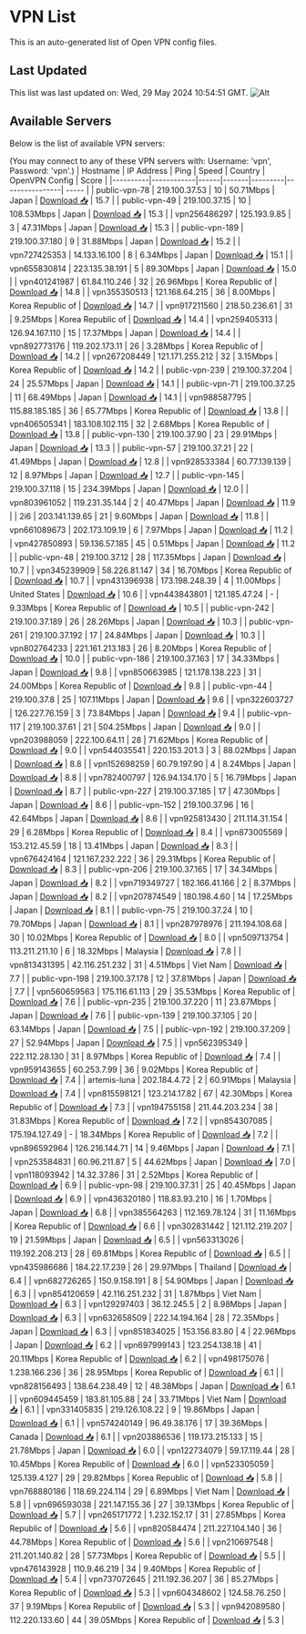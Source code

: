 # VPN List

This is an auto-generated list of Open VPN config files.

## Last Updated

This list was last updated on: Wed, 29 May 2024 10:54:51 GMT.
![Alt](https://repobeats.axiom.co/api/embed/186b98318ef1479477931607c1ad7d823f12451f.svg "Repobeats analytics image")

## Available Servers

Below is the list of available VPN servers:

(You may connect to any of these VPN servers with: Username: 'vpn', Password: 'vpn'.)
| Hostname | IP Address | Ping | Speed | Country | OpenVPN Config | Score |
|----------|------------|------|-------|---------|----------------| ----- |
| public-vpn-78 | 219.100.37.53 | 10 | 50.71Mbps | Japan | [Download 📥](./configs/server_0_JP.ovpn) | 15.7 |
| public-vpn-49 | 219.100.37.15 | 10 | 108.53Mbps | Japan | [Download 📥](./configs/server_1_JP.ovpn) | 15.3 |
| vpn256486297 | 125.193.9.85 | 3 | 47.31Mbps | Japan | [Download 📥](./configs/server_2_JP.ovpn) | 15.3 |
| public-vpn-189 | 219.100.37.180 | 9 | 31.88Mbps | Japan | [Download 📥](./configs/server_3_JP.ovpn) | 15.2 |
| vpn727425353 | 14.133.16.100 | 8 | 6.34Mbps | Japan | [Download 📥](./configs/server_4_JP.ovpn) | 15.1 |
| vpn655830814 | 223.135.38.191 | 5 | 89.30Mbps | Japan | [Download 📥](./configs/server_5_JP.ovpn) | 15.0 |
| vpn401241987 | 61.84.110.246 | 32 | 26.96Mbps | Korea Republic of | [Download 📥](./configs/server_6_KR.ovpn) | 14.8 |
| vpn355350513 | 121.168.64.215 | 36 | 8.00Mbps | Korea Republic of | [Download 📥](./configs/server_7_KR.ovpn) | 14.7 |
| vpn917211560 | 218.50.236.61 | 31 | 9.25Mbps | Korea Republic of | [Download 📥](./configs/server_8_KR.ovpn) | 14.4 |
| vpn259405313 | 126.94.167.110 | 15 | 17.37Mbps | Japan | [Download 📥](./configs/server_9_JP.ovpn) | 14.4 |
| vpn892773176 | 119.202.173.11 | 26 | 3.28Mbps | Korea Republic of | [Download 📥](./configs/server_10_KR.ovpn) | 14.2 |
| vpn267208449 | 121.171.255.212 | 32 | 3.15Mbps | Korea Republic of | [Download 📥](./configs/server_11_KR.ovpn) | 14.2 |
| public-vpn-239 | 219.100.37.204 | 24 | 25.57Mbps | Japan | [Download 📥](./configs/server_12_JP.ovpn) | 14.1 |
| public-vpn-71 | 219.100.37.25 | 11 | 68.49Mbps | Japan | [Download 📥](./configs/server_13_JP.ovpn) | 14.1 |
| vpn988587795 | 115.88.185.185 | 36 | 65.77Mbps | Korea Republic of | [Download 📥](./configs/server_14_KR.ovpn) | 13.8 |
| vpn406505341 | 183.108.102.115 | 32 | 2.68Mbps | Korea Republic of | [Download 📥](./configs/server_15_KR.ovpn) | 13.8 |
| public-vpn-130 | 219.100.37.90 | 23 | 29.91Mbps | Japan | [Download 📥](./configs/server_16_JP.ovpn) | 13.3 |
| public-vpn-57 | 219.100.37.21 | 22 | 41.49Mbps | Japan | [Download 📥](./configs/server_17_JP.ovpn) | 12.8 |
| vpn928533384 | 60.77.139.139 | 12 | 8.97Mbps | Japan | [Download 📥](./configs/server_18_JP.ovpn) | 12.7 |
| public-vpn-145 | 219.100.37.118 | 15 | 234.39Mbps | Japan | [Download 📥](./configs/server_19_JP.ovpn) | 12.0 |
| vpn803961052 | 119.231.35.144 | 2 | 40.47Mbps | Japan | [Download 📥](./configs/server_20_JP.ovpn) | 11.9 |
| 2i6 | 203.141.139.65 | 21 | 9.60Mbps | Japan | [Download 📥](./configs/server_21_JP.ovpn) | 11.8 |
| vpn661089673 | 202.173.109.19 | 6 | 7.97Mbps | Japan | [Download 📥](./configs/server_22_JP.ovpn) | 11.2 |
| vpn427850893 | 59.136.57.185 | 45 | 0.51Mbps | Japan | [Download 📥](./configs/server_23_JP.ovpn) | 11.2 |
| public-vpn-48 | 219.100.37.12 | 28 | 117.35Mbps | Japan | [Download 📥](./configs/server_24_JP.ovpn) | 10.7 |
| vpn345239909 | 58.226.81.147 | 34 | 16.70Mbps | Korea Republic of | [Download 📥](./configs/server_25_KR.ovpn) | 10.7 |
| vpn431396938 | 173.198.248.39 | 4 | 11.00Mbps | United States | [Download 📥](./configs/server_26_US.ovpn) | 10.6 |
| vpn443843801 | 121.185.47.24 | - | 9.33Mbps | Korea Republic of | [Download 📥](./configs/server_27_KR.ovpn) | 10.5 |
| public-vpn-242 | 219.100.37.189 | 26 | 28.26Mbps | Japan | [Download 📥](./configs/server_28_JP.ovpn) | 10.3 |
| public-vpn-261 | 219.100.37.192 | 17 | 24.84Mbps | Japan | [Download 📥](./configs/server_29_JP.ovpn) | 10.3 |
| vpn802764233 | 221.161.213.183 | 26 | 8.20Mbps | Korea Republic of | [Download 📥](./configs/server_30_KR.ovpn) | 10.0 |
| public-vpn-186 | 219.100.37.163 | 17 | 34.33Mbps | Japan | [Download 📥](./configs/server_31_JP.ovpn) | 9.8 |
| vpn850663985 | 121.178.138.223 | 31 | 24.00Mbps | Korea Republic of | [Download 📥](./configs/server_32_KR.ovpn) | 9.8 |
| public-vpn-44 | 219.100.37.8 | 25 | 107.11Mbps | Japan | [Download 📥](./configs/server_33_JP.ovpn) | 9.6 |
| vpn322603727 | 126.227.76.159 | 3 | 73.84Mbps | Japan | [Download 📥](./configs/server_34_JP.ovpn) | 9.4 |
| public-vpn-117 | 219.100.37.61 | 21 | 504.25Mbps | Japan | [Download 📥](./configs/server_35_JP.ovpn) | 9.0 |
| vpn203988059 | 222.100.64.11 | 28 | 71.62Mbps | Korea Republic of | [Download 📥](./configs/server_36_KR.ovpn) | 9.0 |
| vpn544035541 | 220.153.201.3 | 3 | 88.02Mbps | Japan | [Download 📥](./configs/server_37_JP.ovpn) | 8.8 |
| vpn152698259 | 60.79.197.90 | 4 | 8.24Mbps | Japan | [Download 📥](./configs/server_38_JP.ovpn) | 8.8 |
| vpn782400797 | 126.94.134.170 | 5 | 16.79Mbps | Japan | [Download 📥](./configs/server_39_JP.ovpn) | 8.7 |
| public-vpn-227 | 219.100.37.185 | 17 | 47.30Mbps | Japan | [Download 📥](./configs/server_40_JP.ovpn) | 8.6 |
| public-vpn-152 | 219.100.37.96 | 16 | 42.64Mbps | Japan | [Download 📥](./configs/server_41_JP.ovpn) | 8.6 |
| vpn925813430 | 211.114.31.154 | 29 | 6.28Mbps | Korea Republic of | [Download 📥](./configs/server_42_KR.ovpn) | 8.4 |
| vpn873005569 | 153.212.45.59 | 18 | 13.41Mbps | Japan | [Download 📥](./configs/server_43_JP.ovpn) | 8.3 |
| vpn676424164 | 121.167.232.222 | 36 | 29.31Mbps | Korea Republic of | [Download 📥](./configs/server_44_KR.ovpn) | 8.3 |
| public-vpn-206 | 219.100.37.165 | 17 | 34.34Mbps | Japan | [Download 📥](./configs/server_45_JP.ovpn) | 8.2 |
| vpn719349727 | 182.166.41.166 | 2 | 8.37Mbps | Japan | [Download 📥](./configs/server_46_JP.ovpn) | 8.2 |
| vpn207874549 | 180.198.4.60 | 14 | 17.25Mbps | Japan | [Download 📥](./configs/server_47_JP.ovpn) | 8.1 |
| public-vpn-75 | 219.100.37.24 | 10 | 79.70Mbps | Japan | [Download 📥](./configs/server_48_JP.ovpn) | 8.1 |
| vpn287978976 | 211.194.108.68 | 30 | 10.02Mbps | Korea Republic of | [Download 📥](./configs/server_49_KR.ovpn) | 8.0 |
| vpn509713754 | 113.211.211.10 | 6 | 18.32Mbps | Malaysia | [Download 📥](./configs/server_50_MY.ovpn) | 7.8 |
| vpn813431395 | 42.116.251.232 | 31 | 4.51Mbps | Viet Nam | [Download 📥](./configs/server_51_VN.ovpn) | 7.7 |
| public-vpn-198 | 219.100.37.178 | 12 | 37.81Mbps | Japan | [Download 📥](./configs/server_52_JP.ovpn) | 7.7 |
| vpn560659563 | 175.116.61.113 | 29 | 35.53Mbps | Korea Republic of | [Download 📥](./configs/server_53_KR.ovpn) | 7.6 |
| public-vpn-235 | 219.100.37.220 | 11 | 23.87Mbps | Japan | [Download 📥](./configs/server_54_JP.ovpn) | 7.6 |
| public-vpn-139 | 219.100.37.105 | 20 | 63.14Mbps | Japan | [Download 📥](./configs/server_55_JP.ovpn) | 7.5 |
| public-vpn-192 | 219.100.37.209 | 27 | 52.94Mbps | Japan | [Download 📥](./configs/server_56_JP.ovpn) | 7.5 |
| vpn562395349 | 222.112.28.130 | 31 | 8.97Mbps | Korea Republic of | [Download 📥](./configs/server_57_KR.ovpn) | 7.4 |
| vpn959143655 | 60.253.7.99 | 36 | 9.02Mbps | Korea Republic of | [Download 📥](./configs/server_58_KR.ovpn) | 7.4 |
| artemis-luna | 202.184.4.72 | 2 | 60.91Mbps | Malaysia | [Download 📥](./configs/server_59_MY.ovpn) | 7.4 |
| vpn815598121 | 123.214.17.82 | 67 | 42.30Mbps | Korea Republic of | [Download 📥](./configs/server_60_KR.ovpn) | 7.3 |
| vpn194755158 | 211.44.203.234 | 38 | 31.83Mbps | Korea Republic of | [Download 📥](./configs/server_61_KR.ovpn) | 7.2 |
| vpn854307085 | 175.194.127.49 | - | 18.34Mbps | Korea Republic of | [Download 📥](./configs/server_62_KR.ovpn) | 7.2 |
| vpn896592964 | 126.216.144.71 | 14 | 9.46Mbps | Japan | [Download 📥](./configs/server_63_JP.ovpn) | 7.1 |
| vpn253584831 | 60.96.211.87 | 5 | 44.62Mbps | Japan | [Download 📥](./configs/server_64_JP.ovpn) | 7.0 |
| vpn118093942 | 14.32.37.86 | 31 | 2.52Mbps | Korea Republic of | [Download 📥](./configs/server_65_KR.ovpn) | 6.9 |
| public-vpn-98 | 219.100.37.31 | 25 | 40.45Mbps | Japan | [Download 📥](./configs/server_66_JP.ovpn) | 6.9 |
| vpn436320180 | 118.83.93.210 | 16 | 1.70Mbps | Japan | [Download 📥](./configs/server_67_JP.ovpn) | 6.8 |
| vpn385564263 | 112.169.78.124 | 31 | 11.16Mbps | Korea Republic of | [Download 📥](./configs/server_68_KR.ovpn) | 6.6 |
| vpn302831442 | 121.112.219.207 | 19 | 21.59Mbps | Japan | [Download 📥](./configs/server_69_JP.ovpn) | 6.5 |
| vpn563313026 | 119.192.208.213 | 28 | 69.81Mbps | Korea Republic of | [Download 📥](./configs/server_70_KR.ovpn) | 6.5 |
| vpn435986686 | 184.22.17.239 | 26 | 29.97Mbps | Thailand | [Download 📥](./configs/server_71_TH.ovpn) | 6.4 |
| vpn682726265 | 150.9.158.191 | 8 | 54.90Mbps | Japan | [Download 📥](./configs/server_72_JP.ovpn) | 6.3 |
| vpn854120659 | 42.116.251.232 | 31 | 1.87Mbps | Viet Nam | [Download 📥](./configs/server_73_VN.ovpn) | 6.3 |
| vpn129297403 | 36.12.245.5 | 2 | 8.98Mbps | Japan | [Download 📥](./configs/server_74_JP.ovpn) | 6.3 |
| vpn632658509 | 222.14.194.164 | 28 | 72.35Mbps | Japan | [Download 📥](./configs/server_75_JP.ovpn) | 6.3 |
| vpn851834025 | 153.156.83.80 | 4 | 22.96Mbps | Japan | [Download 📥](./configs/server_76_JP.ovpn) | 6.2 |
| vpn697999143 | 123.254.138.18 | 41 | 20.11Mbps | Korea Republic of | [Download 📥](./configs/server_77_KR.ovpn) | 6.2 |
| vpn498175076 | 1.238.166.236 | 36 | 28.95Mbps | Korea Republic of | [Download 📥](./configs/server_78_KR.ovpn) | 6.1 |
| vpn828156493 | 138.64.238.49 | 12 | 48.38Mbps | Japan | [Download 📥](./configs/server_79_JP.ovpn) | 6.1 |
| vpn609445459 | 183.81.105.88 | 24 | 33.71Mbps | Viet Nam | [Download 📥](./configs/server_80_VN.ovpn) | 6.1 |
| vpn331405835 | 219.126.108.22 | 9 | 19.86Mbps | Japan | [Download 📥](./configs/server_81_JP.ovpn) | 6.1 |
| vpn574240149 | 96.49.38.176 | 17 | 39.36Mbps | Canada | [Download 📥](./configs/server_82_CA.ovpn) | 6.1 |
| vpn203886536 | 119.173.215.133 | 15 | 21.78Mbps | Japan | [Download 📥](./configs/server_83_JP.ovpn) | 6.0 |
| vpn122734079 | 59.17.119.44 | 28 | 10.45Mbps | Korea Republic of | [Download 📥](./configs/server_84_KR.ovpn) | 6.0 |
| vpn523305059 | 125.139.4.127 | 29 | 29.82Mbps | Korea Republic of | [Download 📥](./configs/server_85_KR.ovpn) | 5.8 |
| vpn768880186 | 118.69.224.114 | 29 | 6.89Mbps | Viet Nam | [Download 📥](./configs/server_86_VN.ovpn) | 5.8 |
| vpn696593038 | 221.147.155.36 | 27 | 39.13Mbps | Korea Republic of | [Download 📥](./configs/server_87_KR.ovpn) | 5.7 |
| vpn265171772 | 1.232.152.17 | 31 | 27.85Mbps | Korea Republic of | [Download 📥](./configs/server_88_KR.ovpn) | 5.6 |
| vpn820584474 | 211.227.104.140 | 36 | 44.78Mbps | Korea Republic of | [Download 📥](./configs/server_89_KR.ovpn) | 5.6 |
| vpn210697548 | 211.201.140.82 | 28 | 57.73Mbps | Korea Republic of | [Download 📥](./configs/server_90_KR.ovpn) | 5.5 |
| vpn476143928 | 110.9.46.219 | 34 | 9.40Mbps | Korea Republic of | [Download 📥](./configs/server_91_KR.ovpn) | 5.4 |
| vpn737072645 | 211.192.36.207 | 36 | 85.27Mbps | Korea Republic of | [Download 📥](./configs/server_92_KR.ovpn) | 5.3 |
| vpn604348602 | 124.58.76.250 | 37 | 9.19Mbps | Korea Republic of | [Download 📥](./configs/server_93_KR.ovpn) | 5.3 |
| vpn942089580 | 112.220.133.60 | 44 | 39.05Mbps | Korea Republic of | [Download 📥](./configs/server_94_KR.ovpn) | 5.3 |
